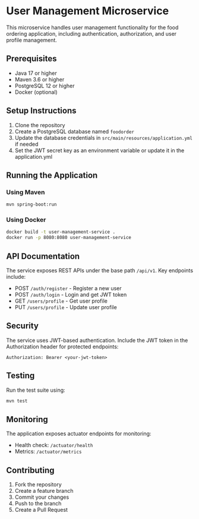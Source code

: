 # User Management Microservice

This microservice handles user management functionality for the food ordering application, including authentication, authorization, and user profile management.

## Prerequisites

- Java 17 or higher
- Maven 3.6 or higher
- PostgreSQL 12 or higher
- Docker (optional)

## Setup Instructions

1. Clone the repository
2. Create a PostgreSQL database named `foodorder`
3. Update the database credentials in `src/main/resources/application.yml` if needed
4. Set the JWT secret key as an environment variable or update it in the application.yml

## Running the Application

### Using Maven

```bash
mvn spring-boot:run
```

### Using Docker

```bash
docker build -t user-management-service .
docker run -p 8080:8080 user-management-service
```

## API Documentation

The service exposes REST APIs under the base path `/api/v1`. Key endpoints include:

- POST `/auth/register` - Register a new user
- POST `/auth/login` - Login and get JWT token
- GET `/users/profile` - Get user profile
- PUT `/users/profile` - Update user profile

## Security

The service uses JWT-based authentication. Include the JWT token in the Authorization header for protected endpoints:

```
Authorization: Bearer <your-jwt-token>
```

## Testing

Run the test suite using:

```bash
mvn test
```

## Monitoring

The application exposes actuator endpoints for monitoring:

- Health check: `/actuator/health`
- Metrics: `/actuator/metrics`

## Contributing

1. Fork the repository
2. Create a feature branch
3. Commit your changes
4. Push to the branch
5. Create a Pull Request 